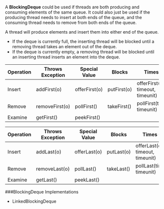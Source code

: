 A **BlockingDeque** could be used if threads are both producing and consuming elements of the same queue. 
It could also just be used if the producing thread needs to insert at both ends of the queue, 
and the consuming thread needs to remove from both ends of the queue.


A thread will produce elements and insert them into either end of the queue. 
- If the deque is currently full, the inserting thread will be blocked until a removing thread takes an element out of the deque. 
- If the deque is currently empty, a removing thread will be blocked until an inserting thread inserts an element into the deque.



| Operation | Throws Exception | Special Value | Blocks      | Times Out                        |
| --------- | ---------------- | ------------- | ----------- | -------------------------------- |
| Insert    | addFirst(o)      | offerFirst(o) | putFirst(o) | offerFirst(o, timeout, timeunit) |
| Remove	| removeFirst(o)   | pollFirst()   | takeFirst() | pollFirst(timeout, timeunit)     |
| Examine	| getFirst()	   | peekFirst()   |             |                                  | 	


| Operation | Throws Exception | Special Value | Blocks      | Times Out                        |
| --------- | ---------------- | ------------- | ----------- | -------------------------------- |
| Insert    | addLast(o)       | offerLast(o)  | putLast(o)  | offerLast(o, timeout, timeunit)  |
| Remove	| removeLast(o)    | pollLast()    | takeLast()  | pollLast(timeout, timeunit)      |
| Examine	| getLast()	       | peekLast()    |             |                                  | 	


###BlockingDeque Implementations
 - LinkedBlockingDeque

